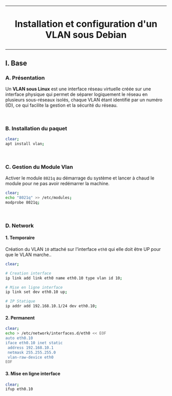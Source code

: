 --------------------------------------------------------------------------------
# <p align='center'> Installation et configuration d'un VLAN sous Debian </p>
--------------------------------------------------------------------------------
## I. Base
### A. Présentation
Un **VLAN sous Linux** est une interface réseau virtuelle créée sur une interface physique qui permet de séparer logiquement le réseau en plusieurs sous-réseaux isolés, chaque VLAN étant identifié par un numéro (ID), ce qui facilite la gestion et la sécurité du réseau.

<br />

### B. Installation du paquet
```bash
clear;
apt install vlan;
```

<br />

### C. Gestion du Module Vlan
Activer le module `8021q` au démarrage du système et lancer à chaud le module pour ne pas avoir redémarrer la machine.
```bash
clear;
echo "8021q" >> /etc/modules;
modprobe 8021q;
```

<br />

### D. Network
#### 1. Temporaire
Création du VLAN `10` attaché sur l'interface `eth0` qui elle doit être UP pour que le VLAN marche..
```bash
clear;

# Creation interface
ip link add link eth0 name eth0.10 type vlan id 10;

# Mise en ligne interface
ip link set dev eth0.10 up;

# IP Statique
ip addr add 192.168.10.1/24 dev eth0.10;
```

#### 2. Permanent
```bash
clear;
echo > /etc/network/interfaces.d/eth0 << EOF
auto eth0.10
iface eth0.10 inet static
 address 192.168.10.1
 netmask 255.255.255.0
 vlan-raw-device eth0
EOF
```

#### 3. Mise en ligne interface
```bash
clear;
ifup eth0.10
```
